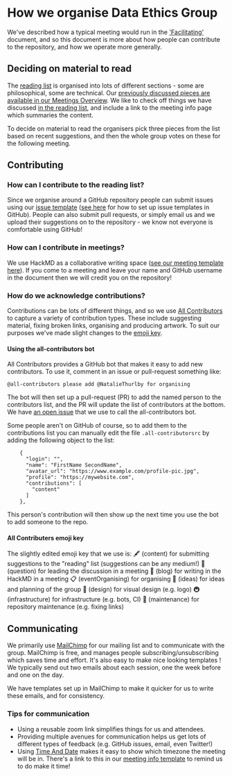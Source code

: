 
# How we organise Data Ethics Group

We've described how a typical meeting would run in the ['Facilitating'](./facilitating.md) document, and so this document is more about how people can contribute to the repository, and how we operate more generally. 

## Deciding on material to read
The [reading list](./../READING-LIST.md) is organised into lots of different sections - some are philosophical, some are technical. Our [previously discussed pieces are available in our Meetings Overview](./../MEETINGS.md). We like to check off things we have discussed [in the reading list](./../READING-LIST.md), and include a link to the meeting info page which summaries the content.  

To decide on material to read the organisers pick three pieces from the list based on recent suggestions, and then the whole group votes on these for the following meeting. 

## Contributing

### How can I contribute to the reading list?
Since we organise around a GitHub repository people can submit issues using our [issue template](./templates/reading-suggestion-issue-template.md) ([see here](https://docs.github.com/en/communities/using-templates-to-encourage-useful-issues-and-pull-requests/configuring-issue-templates-for-your-repository) for how to set up issue templates in GitHub). People can also submit pull requests, or simply email us and we upload their suggestions on to the repository - we know not everyone is comfortable using GitHub!

### How can I contribute in meetings?
We use HackMD as a collaborative writing space ([see our meeting template here](./templates/HackMD_meeting_template.md)). If you come to a meeting and leave your name and GitHub username in the document then we will credit you on the repository! 

### How do we acknowledge contributions?
Contributions can be lots of different things, and so we use [All Contributors](https://allcontributors.org/) to capture a variety of contribution types. These include suggesting material, fixing broken links, organising and producing artwork. To suit our purposes we've made slight changes to the [emoji key](#all-contributors-emoji-key).  

#### Using the all-contributors bot
All Contributors provides a GitHub bot that makes it easy to add new contributors. 
To use it, comment in an issue or pull-request something like:  
```
@all-contributors please add @NatalieThurlby for organising  
```
The bot will then set up a pull-request (PR) to add the named person to the contributors list, and the PR will update the list of contributors at the bottom. We have [an open issue](https://github.com/very-good-science/data-ethics-club/issues/38) that we use to call the all-contributors bot.   

Some people aren't on GitHub of course, so to add them to the contributions list you can manually edit the file `.all-contributorsrc` by adding the following object to the list:  
```
    {
      "login": "",
      "name": "FirstName SecondName",
      "avatar_url": "https://www.example.com/profile-pic.jpg",
      "profile": "https://mywebsite.com",
      "contributions": [
        "content"
      ]
    },
```
This person's contribution will then show up the next time you use the bot to add someone to the repo.  

#### All Contributers emoji key
The slightly edited emoji key that we use is: 
🖋 (content) for submitting suggestions to the "reading" list (suggestions can be any medium!)
💬 (question) for leading the discussion in a meeting
📝 (blog) for writing in the HackMD in a meeting
📋 (eventOrganising) for organising
🤔 (ideas) for ideas and planning of the group
🎨 (design) for visual design (e.g. logo)
🚇 (infrastructure) for infrastructure (e.g. bots, CI)
🚧 (maintenance) for repository maintenance (e.g. fixing links)


## Communicating
We primarily use [MailChimp](https://mailchimp.com/) for our mailing list and to communicate with the group. MailChimp is free, and manages people subscribing/unsubscribing which saves time and effort. It's also easy to make nice looking templates ! We typically send out two emails about each session, one the week before and one on the day.   

We have templates set up in MailChimp to make it quicker for us to write these emails, and for consistency. 

### Tips for communication
- Using a reusable zoom link simplifies things for us and attendees. 
- Providing multiple avenues for communication helps us get lots of different types of feedback (e.g. GitHub issues, email, even Twitter!)
- Using [Time And Date](https://www.timeanddate.com/worldclock/fixedform.html) makes it easy to show which timezone the meeting will be in. There's a link to this in our [meeting info template](./templates/meeting_info_template.md) to remind us to do make it time! 